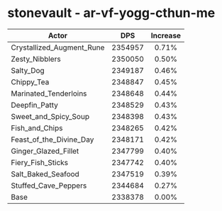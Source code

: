 # stonevault - ar-vf-yogg-cthun-me
| Actor | DPS | Increase |
|---|:---:|:---:|
|Crystallized_Augment_Rune|2354957|0.71%|
|Zesty_Nibblers|2350050|0.50%|
|Salty_Dog|2349187|0.46%|
|Chippy_Tea|2348847|0.45%|
|Marinated_Tenderloins|2348648|0.44%|
|Deepfin_Patty|2348529|0.43%|
|Sweet_and_Spicy_Soup|2348398|0.43%|
|Fish_and_Chips|2348265|0.42%|
|Feast_of_the_Divine_Day|2348171|0.42%|
|Ginger_Glazed_Fillet|2347799|0.40%|
|Fiery_Fish_Sticks|2347742|0.40%|
|Salt_Baked_Seafood|2347519|0.39%|
|Stuffed_Cave_Peppers|2344684|0.27%|
|Base|2338378|0.00%|

